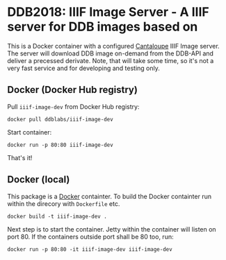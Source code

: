 # DDB2018: IIIF Image Server - A IIIF server for DDB images based on 
This is a Docker container with a configured [Cantaloupe](https://github.com/medusa-project/cantaloupe/) IIIF Image server. The server will download DDB image on-demand from the DDB-API and deliver a precessed derivate. Note, that will take some time, so it's not a very fast service and for developing and testing only.

## Docker (Docker Hub registry)
Pull `iiif-image-dev` from Docker Hub registry:
```
docker pull ddblabs/iiif-image-dev
```
Start container:
```
docker run -p 80:80 iiif-image-dev
```
That's it!

## Docker (local)
This package is a [Docker](https://www.docker.com/) containter. To build the Docker containter run within the direcory with `Dockerfile` etc.
```
docker build -t iiif-image-dev .
```
Next step is to start the container. Jetty within the container will listen on port 80. If the containers outside port shall be 80 too, run:
```
docker run -p 80:80 -it iiif-image-dev iiif-image-dev
```
